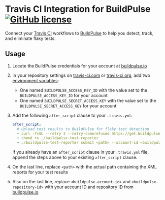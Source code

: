 # Travis CI Integration for BuildPulse [![GitHub license](https://img.shields.io/badge/license-MIT-blue.svg)](https://raw.githubusercontent.com/Workshop64/buildpulse-travis-ci/main/LICENSE)

Connect your [Travis CI](https://travis-ci.com) workflows to [BuildPulse][buildpulse.io] to help you detect, track, and eliminate flaky tests.

## Usage

1. Locate the BuildPulse credentials for your account at [buildpulse.io][]
2. In your repository settings on [travis-ci.com](https://travis-ci.com) or [travis-ci.org](https://travis-ci.org), add two [environment variables](https://docs.travis-ci.com/user/environment-variables#defining-variables-in-repository-settings):
    - One named `BUILDPULSE_ACCESS_KEY_ID` with the value set to the `BUILDPULSE_ACCESS_KEY_ID` for your account
    - One named `BUILDPULSE_SECRET_ACCESS_KEY` with the value set to the `BUILDPULSE_SECRET_ACCESS_KEY` for your account
3. Add the following `after_script` clause to your `.travis.yml`:

    ```yaml
    after_script:
      # Upload test results to BuildPulse for flaky test detection
      - curl -fsSL --retry 3 --retry-connrefused https://get.buildpulse.io/test-reporter-linux-amd64 > ./buildpulse-test-reporter
      - chmod +x ./buildpulse-test-reporter
      - ./buildpulse-test-reporter submit <path> --account-id <buildpulse-account-id> --repository-id <buildpulse-repository-id>
    ```

    If you already have an `after_script` clause in your `.travis.yml` file, append the steps above to your existing `after_script` clause.

4. On the last line, replace `<path>` with the actual path containing the XML reports for your test results
5. Also on the last line, replace `<buildpulse-account-id>` and `<buildpulse-repository-id>` with your account ID and repository ID from [buildpulse.io][]

[buildpulse.io]: https://buildpulse.io
